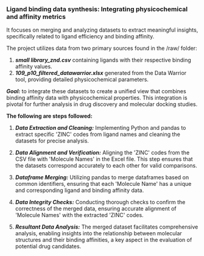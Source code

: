 ### Ligand binding data synthesis: Integrating physicochemical and affinity metrics

It focuses on merging and analyzing datasets to extract meaningful insights, specifically related to ligand efficiency and binding affinity. <br>

The project utilizes data from two primary sources found in the /raw/ folder:
1. ***small library_znd.csv*** containing ligands with their respective binding affinity values.
2. ***109_p10_filtered_datawarrior.xlsx*** generated from the Data Warrior tool, providing detailed physicochemical parameters.

***Goal:*** to integrate these datasets to create a unified view that combines binding affinity data with physicochemical properties. This integration is pivotal for further analysis in drug discovery and molecular docking studies.

**The following are steps followed:** <br>
1. ***Data Extraction and Cleaning:*** 
Implementing Python and pandas to extract specific 'ZINC' codes from ligand names and cleaning the datasets for precise analysis.

2. ***Data Alignment and Verification:*** 
Aligning the 'ZINC' codes from the CSV file with 'Molecule Names' in the Excel file. This step ensures that the datasets correspond accurately to each other for valid comparisons.

3. ***Dataframe Merging:***
Utilizing pandas to merge dataframes based on common identifiers, ensuring that each 'Molecule Name' has a unique and corresponding ligand and binding affinity data.

4. ***Data Integrity Checks:***
Conducting thorough checks to confirm the correctness of the merged data, ensuring accurate alignment of 'Molecule Names' with the extracted 'ZINC' codes.

5. ***Resultant Data Analysis:*** 
The merged dataset facilitates comprehensive analysis, enabling insights into the relationship between molecular structures and their binding affinities, a key aspect in the evaluation of potential drug candidates.
